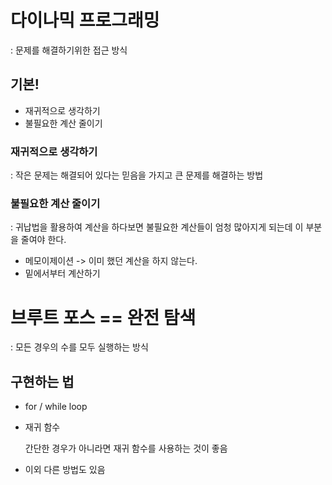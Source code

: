 # 다이나믹 프로그래밍
: 문제를 해결하기위한 접근 방식

## 기본!
* 재귀적으로 생각하기
* 불필요한 계산 줄이기

### 재귀적으로 생각하기
: 작은 문제는 해결되어 있다는 믿음을 가지고 큰 문제를 해결하는 방법

### 불필요한 계산 줄이기
: 귀납법을 활용하여 계산을 하다보면 불필요한 계산들이 엄청 많아지게 되는데 이 부분을 줄여야 한다.

* 메모이제이션 -> 이미 했던 계산을 하지 않는다.
* 밑에서부터 계산하기


# 브루트 포스 == 완전 탐색
: 모든 경우의 수를 모두 실행하는 방식

## 구현하는 법
* for / while loop
* 재귀 함수

    간단한 경우가 아니라면 재귀 함수를 사용하는 것이 좋음
* 이외 다른 방법도 있음
